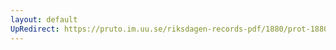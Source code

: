 ```yaml
---
layout: default
UpRedirect: https://pruto.im.uu.se/riksdagen-records-pdf/1880/prot-1880--fk--037/prot-1880--fk--037_018.pdf
---
```

